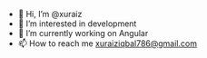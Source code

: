 - 👋 Hi, I’m @xuraiz
- 👀 I’m interested in development
- 🌱 I’m currently working on Angular
- 📫 How to reach me xuraiziqbal786@gmail.com

<!---
xuraiz/xuraiz is a ✨ special ✨ repository because its `README.md` (this file) appears on your GitHub profile.
You can click the Preview link to take a look at your changes.
--->
